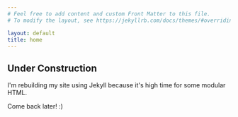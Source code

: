 ```yaml
---
# Feel free to add content and custom Front Matter to this file.
# To modify the layout, see https://jekyllrb.com/docs/themes/#overriding-theme-defaults

layout: default
title: home
---
```


## Under Construction

I'm rebuilding my site using Jekyll because it's high time for some modular HTML.

Come back later! :)
